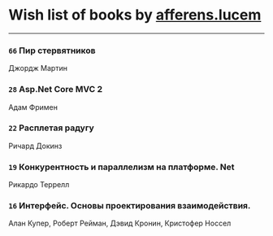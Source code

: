 # Wish list of books by [afferens.lucem](http://vk.com/id196071655)
---

### `66` Пир стервятников
Джордж Мартин

### `28` Asp.Net Core MVC 2
Адам Фримен

### `22` Расплетая радугу
Ричард Докинз

### `19` Конкурентность и параллелизм на платформе. Net
Рикардо Террелл

### `16` Интерфейс. Основы проектирования взаимодействия.
Алан Купер, Роберт Рейман, Дэвид Кронин, Кристофер Носсел

